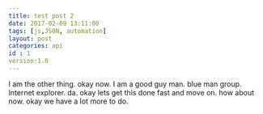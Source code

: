 ```yaml
---
title: test post 2
date: 2017-02-09 13:11:00
tags: [js,JSON, automation]
layout: post
categories: api
id : 1
version:1.0
---
```


I am the other thing. okay now. I am a good guy man. blue man group. Internet explorer. da. okay lets get this done fast and move on. how about now. okay we have a lot more to do.